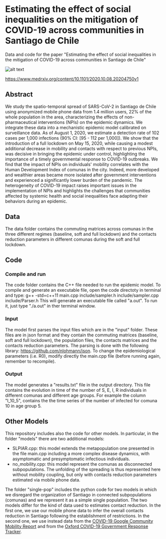 # Estimating the effect of social inequalities on the mitigation of COVID-19 across communities in Santiago de Chile
Data and code for the paper "Estimating the effect of social inequalities in the mitigation of COVID-19 across communities in Santiago de Chile"

![alt text](https://github.com/ngozzi/covid19-santiago/blob/master/santiago.png)

https://www.medrxiv.org/content/10.1101/2020.10.08.20204750v1

## Abstract
We study the spatio-temporal spread of SARS-CoV-2 in Santiago de Chile using anonymized mobile phone data from 1.4 million users, 22% of the whole population in the area, characterizing the effects of non-pharmaceutical interventions (NPIs) on the epidemic dynamics. We integrate these data into a mechanistic epidemic model calibrated on surveillance data. As of August 1, 2020, we estimate a detection rate of 102 cases per 1,000 infections (90% CI: [95 - 112 per 1,000]). We show that the introduction of a full lockdown on May 15, 2020, while causing a modest additional decrease in mobility and contacts with respect to previous NPIs, was decisive in bringing the epidemic under control, highlighting the importance of a timely governmental response to COVID-19 outbreaks. We find that the impact of NPIs on individuals' mobility correlates with the Human Development Index of comunas in the city. Indeed, more developed and wealthier areas became more isolated after government interventions and experienced a significantly lower burden of the pandemic. The heterogeneity of COVID-19 impact raises important issues in the implementation of NPIs and highlights the challenges that communities affected by systemic health and social inequalities face adapting their behaviors during an epidemic.

## Data 
The data folder contains the commuting matrices across comunas in the three different regimes (baseline, soft and full lockdown) and the contacts reduction parameters in different comunas during the soft and full lockdown.

## Code
### Compile and run
The code folder contains the C++ file needed to run the epidemic model. To compile and generate an executable file, open the code directoty in terminal and type: 
g++ -std=c++11 main.cpp include/sampler.h include/sampler.cpp include/Parser.h 
This will generate an executable file called "a.out". To run it, just type "./a.out" in ther terminal window. 

### Input
The model first parses the input files which are in the "input" folder. These files are in json format and they contain the commuting matrices (baseline, soft and full lockdown), the population files, the contacts matrices and the contacts reduction parameters. The parsing is done with the following library: https://github.com/nlohmann/json. To change the epidemiological parameters (i.e. R0), modify directly the main.cpp file (before running again, remember to recompile).

### Output
The model generates a "results.txt" file in the output directory. This file contains the evolution in time of the number of S, E, I, R individuals in different comunas and different age groups. For example the column "I_10_5", contains the the time series of the number of infected for comuna 10 in age group 5. 

## Other Models
This repository includes also the code for other models. In particular, in the folder "models" there are two additional models:
- SLPIAR.cpp: this model extends the metapopulation one presented in the file main.cpp including a more complex disease dynamics, with asymptomatic and presymptomatic infectious individuals.
- no_mobility.cpp: this model represent the comunas as disconnected subpopulations. The unfolding of the spreading is thus represented here without mobility coupling, but only with contacts reduction parameters estimated via mobile phone data.

The folder "single-pop" includes the python code for two models in which we disregard the organization of Santiago in connected subpopulations (comunas) and we represent it as a simple single population. The two models differ for the kind of data used to estimates contact reduction. In the first one, we use our mobile phone data to infer the overall contacts reduction in Santiago following the establishment of restrictions. In the second one, we use instead data from the [COVID-19 Google Community Mobility Report](https://www.google.com/covid19/mobility/) and from the [Oxford COVID-19 Government Response Tracker](https://www.bsg.ox.ac.uk/research/research-projects/covid-19-government-response-tracker).

